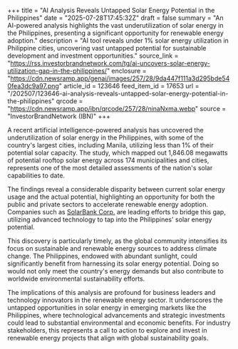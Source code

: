 +++
title = "AI Analysis Reveals Untapped Solar Energy Potential in the Philippines"
date = "2025-07-28T17:45:32Z"
draft = false
summary = "An AI-powered analysis highlights the vast underutilization of solar energy in the Philippines, presenting a significant opportunity for renewable energy adoption."
description = "AI tool reveals under 1% solar energy utilization in Philippine cities, uncovering vast untapped potential for sustainable development and investment opportunities."
source_link = "https://rss.investorbrandnetwork.com/tg/ai-uncovers-solar-energy-utilization-gap-in-the-philippines/"
enclosure = "https://cdn.newsramp.app/genai/images/257/28/9da447f111a3d295bde540fea3dc9a97.png"
article_id = 123646
feed_item_id = 17653
url = "/202507/123646-ai-analysis-reveals-untapped-solar-energy-potential-in-the-philippines"
qrcode = "https://cdn.newsramp.app/ibn/qrcode/257/28/ninaNxma.webp"
source = "InvestorBrandNetwork (IBN)"
+++

<p>A recent artificial intelligence-powered analysis has uncovered the underutilization of solar energy in the Philippines, with some of the country's largest cities, including Manila, utilizing less than 1% of their potential solar capacity. The study, which mapped out 1,846.08 megawatts of potential rooftop solar energy across 174 municipalities and cities, represents one of the most detailed assessments of the nation's solar capabilities to date.</p><p>The findings reveal a considerable disparity between current solar energy usage and the actual potential, highlighting an opportunity for both the public and private sectors to accelerate renewable energy adoption. Companies such as <a href='https://solarbankcorp.com' rel='nofollow' target='_blank'>SolarBank Corp.</a> are leading efforts to bridge this gap, utilizing advanced technology to tap into the Philippines' solar energy potential.</p><p>This discovery is particularly timely, as the global community intensifies its focus on sustainable and renewable energy sources to address climate change. The Philippines, endowed with abundant sunlight, could significantly benefit from harnessing its solar energy potential. Doing so would not only meet the country's energy demands but also contribute to worldwide environmental sustainability efforts.</p><p>The implications of this analysis are profound for business leaders and technology innovators in the renewable energy sector. It underscores the untapped opportunities in solar energy in emerging markets like the Philippines, where technological advancements and strategic investments could lead to substantial environmental and economic benefits. For industry stakeholders, this represents a call to action to explore and invest in renewable energy projects that align with global sustainability goals.</p>